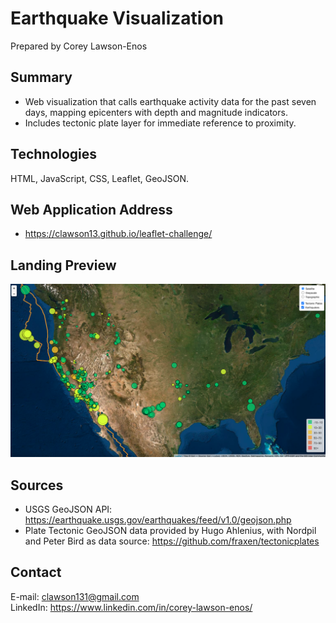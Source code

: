 # Earthquake Visualization

Prepared by Corey Lawson-Enos

## Summary
* Web visualization that calls earthquake activity data for the past seven days, mapping epicenters with depth and magnitude indicators.
* Includes tectonic plate layer for immediate reference to proximity.

## Technologies
HTML, JavaScript, CSS, Leaflet, GeoJSON.

## Web Application Address

* https://clawson13.github.io/leaflet-challenge/

## Landing Preview

![Landing Preview](images/landing.png)

## Sources

* USGS GeoJSON API: https://earthquake.usgs.gov/earthquakes/feed/v1.0/geojson.php
* Plate Tectonic GeoJSON data provided by Hugo Ahlenius, with Nordpil and Peter Bird as data source: https://github.com/fraxen/tectonicplates

## Contact
E-mail: clawson131@gmail.com<br>
LinkedIn: https://www.linkedin.com/in/corey-lawson-enos/
